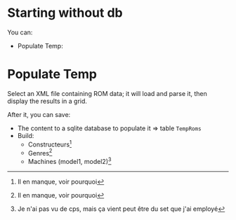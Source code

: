 # Starting without db
You can:
- Populate Temp: 


# Populate Temp
Select an XML file containing ROM data; it will load and parse it, then display the results in a grid.

After it, you can save:
- The content to a sqlite database to populate it => table `TempRoms`
- Build:
    - Constructeurs[^inc]
    - Genres[^inc]
    - Machines (model1, model2)[^Mach]

[^inc]: Il en manque, voir pourquoi
[^Mach]: Je n'ai pas vu de cps, mais ça vient peut être du set que j'ai employé

